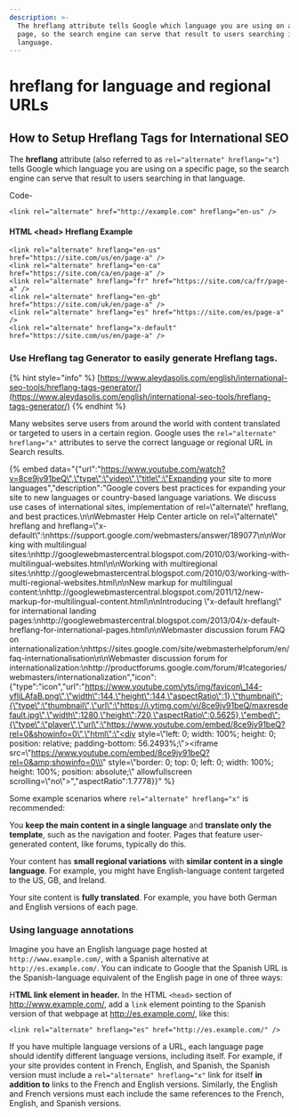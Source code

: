```yaml
---
description: >-
  The hreflang attribute tells Google which language you are using on a specific
  page, so the search engine can serve that result to users searching in that
  language.
---
```


# hreflang for language and regional URLs

## How to Setup Hreflang Tags for International SEO

The **hreflang** attribute \(also referred to as `rel="alternate" hreflang="x"`\) tells Google which language you are using on a specific page, so the search engine can serve that result to users searching in that language.

Code-

```markup
<link rel="alternate" href="http://example.com" hreflang="en-us" />
```



#### HTML &lt;head&gt; Hreflang Example

```markup
<link rel="alternate" hreflang="en-us" href="https://site.com/us/en/page-a" />
<link rel="alternate" hreflang="en-ca" href="https://site.com/ca/en/page-a" />
<link rel="alternate" hreflang="fr" href="https://site.com/ca/fr/page-a" />
<link rel="alternate" hreflang="en-gb" href="https://site.com/uk/en/page-a" />
<link rel="alternate" hreflang="es" href="https://site.com/es/page-a" />
<link rel="alternate" hreflang="x-default" href="https://site.com/us/en/page-a" />
```

### Use Hreflang tag Generator to easily generate Hreflang tags.

{% hint style="info" %}
[https://www.aleydasolis.com/english/international-seo-tools/hreflang-tags-generator/](https://www.aleydasolis.com/english/international-seo-tools/hreflang-tags-generator/)
{% endhint %}

Many websites serve users from around the world with content translated or targeted to users in a certain region. Google uses the `rel="alternate" hreflang="x"` attributes to serve the correct language or regional URL in Search results.

{% embed data="{\"url\":\"https://www.youtube.com/watch?v=8ce9jv91beQ\",\"type\":\"video\",\"title\":\"Expanding your site to more languages\",\"description\":\"Google covers best practices for expanding your site to new languages or country-based language variations. We discuss use cases of international sites, implementation of rel=\\\"alternate\\\" hreflang, and best practices.\\n\\nWebmaster Help Center article on rel=\\\"alternate\\\" hreflang and hreflang=\\\"x-default\\\":\\nhttps://support.google.com/webmasters/answer/189077\\n\\nWorking with multilingual sites:\\nhttp://googlewebmastercentral.blogspot.com/2010/03/working-with-multilingual-websites.html\\n\\nWorking with multiregional sites:\\nhttp://googlewebmastercentral.blogspot.com/2010/03/working-with-multi-regional-websites.html\\n\\nNew markup for multilingual content:\\nhttp://googlewebmastercentral.blogspot.com/2011/12/new-markup-for-multilingual-content.html\\n\\nIntroducing \\\"x-default hreflang\\\" for international landing pages:\\nhttp://googlewebmastercentral.blogspot.com/2013/04/x-default-hreflang-for-international-pages.html\\n\\nWebmaster discussion forum FAQ on internationalization:\\nhttps://sites.google.com/site/webmasterhelpforum/en/faq-internationalisation\\n\\nWebmaster discussion forum for internationalization:\\nhttp://productforums.google.com/forum/\#!categories/webmasters/internationalization\",\"icon\":{\"type\":\"icon\",\"url\":\"https://www.youtube.com/yts/img/favicon\_144-vfliLAfaB.png\",\"width\":144,\"height\":144,\"aspectRatio\":1},\"thumbnail\":{\"type\":\"thumbnail\",\"url\":\"https://i.ytimg.com/vi/8ce9jv91beQ/maxresdefault.jpg\",\"width\":1280,\"height\":720,\"aspectRatio\":0.5625},\"embed\":{\"type\":\"player\",\"url\":\"https://www.youtube.com/embed/8ce9jv91beQ?rel=0&showinfo=0\",\"html\":\"<div style=\\\"left: 0; width: 100%; height: 0; position: relative; padding-bottom: 56.2493%;\\\"><iframe src=\\\"https://www.youtube.com/embed/8ce9jv91beQ?rel=0&amp;showinfo=0\\\" style=\\\"border: 0; top: 0; left: 0; width: 100%; height: 100%; position: absolute;\\\" allowfullscreen scrolling=\\\"no\\\"></iframe></div>\",\"aspectRatio\":1.7778}}" %}



Some example scenarios where `rel="alternate" hreflang="x"` is recommended:

You **keep the main content in a single language** and **translate only the template**, such as the navigation and footer. Pages that feature user-generated content, like forums, typically do this.

Your content has **small regional variations** with **similar content in a single language**. For example, you might have English-language content targeted to the US, GB, and Ireland.

Your site content is **fully translated**. For example, you have both German and English versions of each page.



### Using language annotations

Imagine you have an English language page hosted at `http://www.example.com/`, with a Spanish alternative at `http://es.example.com/`. You can indicate to Google that the Spanish URL is the Spanish-language equivalent of the English page in one of three ways:



H**TML link element in header.** In the HTML `<head>` section of http://www.example.com/, add a `link` element pointing to the Spanish version of that webpage at http://es.example.com/, like this:

```markup
<link rel="alternate" hreflang="es" href="http://es.example.com/" />
```



If you have multiple language versions of a URL, each language page should identify different language versions, including itself.  For example, if your site provides content in French, English, and Spanish, the Spanish version must include a `rel="alternate" hreflang="x"` link for itself **in addition to** links to the French and English versions. Similarly, the English and French versions must each include the same references to the French, English, and Spanish versions.





